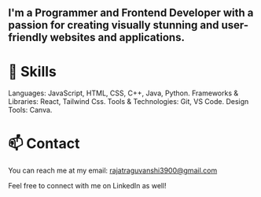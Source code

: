 ## I'm a Programmer and Frontend Developer with a passion for creating visually stunning and user-friendly websites and applications.

# 🔭 Skills
Languages: JavaScript, HTML, CSS, C++, Java, Python.
Frameworks & Libraries: React, Tailwind Css.
Tools & Technologies: Git, VS Code.
Design Tools: Canva.

# 📫 Contact
You can reach me at my email: rajatraguvanshi3900@gmail.com

Feel free to connect with me on LinkedIn as well!
